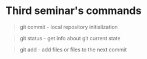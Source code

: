 # Third seminar's commands

> git commit - local repository initialization

> git status - get info about git current state

> git add - add files or files to the next commit